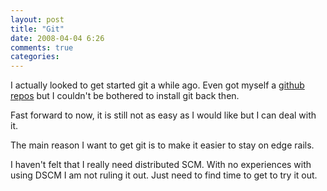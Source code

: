 ```yaml
---
layout: post
title: "Git"
date: 2008-04-04 6:26
comments: true
categories: 
---
```


<p>I actually looked to get started git a while ago. Even got myself a <a href="http://github.com/shenie">github repos</a> but I couldn't be bothered to install git back then.</p>

<p>Fast forward to now, it is still not as easy as I would like but I can deal with it.</p>

<p>The main reason I want to get git is to make it easier to stay on edge rails.</p>

<p>I haven't felt that I really need distributed SCM. With no experiences with using DSCM I am not ruling it out. Just need to find time to get to try it out.</p>

